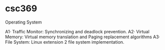 # csc369
Operating System


A1·	Traffic Monitor: Synchronizing and deadlock prevention. 
A2·	Virtual Memory: Virtual memory translation and Paging replacement algorithms
A3·	File System: Linux extension 2 file system implementation.
